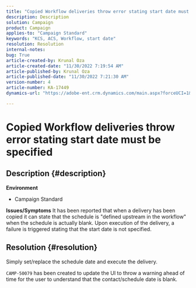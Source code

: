 ```yaml
---
title: "Copied Workflow deliveries throw error stating start date must be specified"
description: Description
solution: Campaign
product: Campaign
applies-to: "Campaign Standard"
keywords: "KCS, ACS, Workflow, start date"
resolution: Resolution
internal-notes: 
bug: True
article-created-by: Krunal Oza
article-created-date: "11/30/2022 7:19:54 AM"
article-published-by: Krunal Oza
article-published-date: "11/30/2022 7:21:30 AM"
version-number: 4
article-number: KA-17449
dynamics-url: "https://adobe-ent.crm.dynamics.com/main.aspx?forceUCI=1&pagetype=entityrecord&etn=knowledgearticle&id=5eea425e-7f70-ed11-9561-6045bd006a22"

---
```

# Copied Workflow deliveries throw error stating start date must be specified

## Description {#description}

<b>Environment</b>
- Campaign Standard



<b>Issues/Symptoms</b>
It has been reported that when a delivery has been copied it can state that the schedule is "defined upstream in the workflow" when the schedule is actually blank. Upon execution of the delivery, a failure is triggered stating that the start date is not specified.


## Resolution {#resolution}


Simply set/replace the schedule date and execute the delivery.

`CAMP-50079` has been created to update the UI to throw a warning ahead of time for the user to understand that the contact/schedule date is blank.
